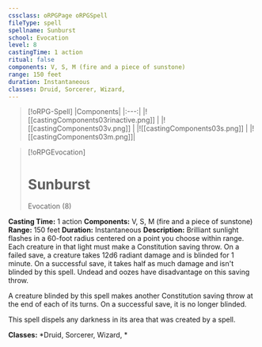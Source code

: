 ```yaml
---
cssclass: oRPGPage oRPGSpell
fileType: spell
spellname: Sunburst
school: Evocation
level: 8
castingTime: 1 action
ritual: false
components: V, S, M (fire and a piece of sunstone)
range: 150 feet
duration: Instantaneous
classes: Druid, Sorcerer, Wizard,
---
```

> [!oRPG-Spell]
> |Components|
> |:---:|
> |![[castingComponents03rinactive.png]] |
> |![[castingComponents03v.png]] |
> |![[castingComponents03s.png]] |
> |![[castingComponents03m.png]]|

> [!oRPGEvocation]
>#  Sunburst
> Evocation  (8)

**Casting Time:** 1 action
**Components:** V, S, M (fire and a piece of sunstone)
**Range:** 150 feet
**Duration:**  Instantaneous
**Description:**
Brilliant sunlight flashes in a 60-foot radius centered on a point you choose within range. Each creature in that light must make a Constitution saving throw. On a failed save, a creature takes 12d6 radiant damage and is blinded for 1 minute. On a successful save, it takes half as much damage and isn't blinded by this spell. Undead and oozes have disadvantage on this saving throw.



 A creature blinded by this spell makes another Constitution saving throw at the end of each of its turns. On a successful save, it is no longer blinded.



 This spell dispels any darkness in its area that was created by a spell.



**Classes:**  *Druid, Sorcerer, Wizard, *


